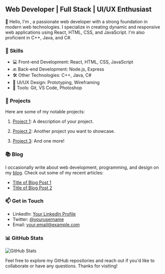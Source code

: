 # <Your Name>
## Web Developer | Full Stack | UI/UX Enthusiast

👋 Hello, I'm <Your Name>, a passionate web developer with a strong foundation in modern web technologies. I specialize in creating dynamic and responsive web applications using React, HTML, CSS, and JavaScript. I'm also proficient in C++, Java, and C#.

### 🌟 Skills

- 💻 Front-end Development: React, HTML, CSS, JavaScript
- 🔙 Back-end Development: Node.js, Express
- 🛠️ Other Technologies: C++, Java, C#
- 🎨 UI/UX Design: Prototyping, Wireframing
- 🧰 Tools: Git, VS Code, Photoshop

### 🚀 Projects

Here are some of my notable projects:

1. [Project 1](https://github.com/yourusername/project1): A description of your project.

2. [Project 2](https://github.com/yourusername/project2): Another project you want to showcase.

3. [Project 3](https://github.com/yourusername/project3): And one more!

### 📚 Blog

I occasionally write about web development, programming, and design on my [blog](https://yourblog.com). Check out some of my recent articles:

- [Title of Blog Post 1](https://yourblog.com/post1)
- [Title of Blog Post 2](https://yourblog.com/post2)

### 📫 Get in Touch

- LinkedIn: [Your LinkedIn Profile](https://www.linkedin.com/in/yourusername)
- Twitter: [@yourusername](https://twitter.com/yourusername)
- Email: your.email@example.com

### 📊 GitHub Stats

![GitHub Stats](https://github-readme-stats.vercel.app/api?username=yourusername&show_icons=true)

Feel free to explore my GitHub repositories and reach out if you'd like to collaborate or have any questions. Thanks for visiting!
